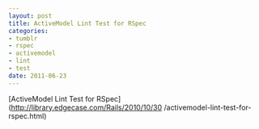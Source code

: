 ```yaml
--- 
layout: post
title: ActiveModel Lint Test for RSpec
categories: 
- tumblr
- rspec
- activemodel
- lint
- test
date: 2011-06-23
---
```

[ActiveModel Lint Test for RSpec](http://library.edgecase.com/Rails/2010/10/30
/activemodel-lint-test-for-rspec.html)

